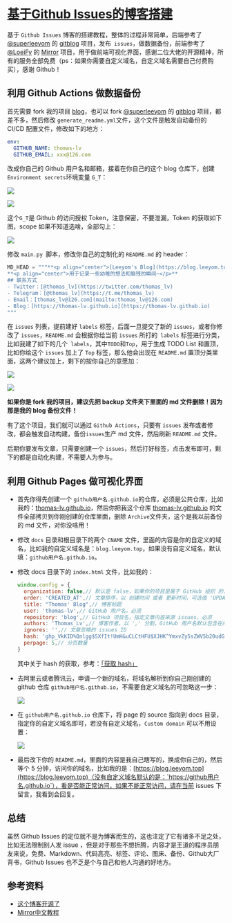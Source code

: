 # [基于Github Issues的博客搭建](https://github.com/superleeyom/blog/issues/38)

基于 `Github Issues` 博客的搭建教程，整体的过程非常简单，后端参考了 [@superleeyom](https://github.com/superleeyom) 的 [gitblog](https://github.com/superleeyom/gitblog) 项目，发布` issues`，做数据备份，前端参考了[@LoeiFy](https://github.com/LoeiFy) 的 [Mirror](https://github.com/LoeiFy/Mirror) 项目，用于做前端可视化界面，感谢二位大佬的开源精神，所有的服务全部免费（ps：如果你需要自定义域名，自定义域名需要自己付费购买），感谢 Github！

## 利用 Github Actions 做数据备份

首先需要 fork 我的项目 [blog](https://github.com/Thomas-Lv/blog)，也可以 fork [@superleeyom](https://github.com/superleeyom) 的 [gitblog](https://github.com/superleeyom/gitblog) 项目，都差不多，然后修改 `generate_readme.yml`文件，这个文件是触发自动备份的 CI/CD 配置文件，修改如下的地方：

```yml
env:
  GITHUB_NAME: thomas-lv
  GITHUB_EMAIL: xxx@126.com
```

改成你自己的 Github 用户名和邮箱，接着在你自己的这个 blog 仓库下，创建 `Environment secrets`环境变量 `G_T`：

![](https://raw.githubusercontent.com/superleeyom/blog/main/img/20210906215624.png)

![](https://raw.githubusercontent.com/superleeyom/blog/main/img/20210906220916.png)

这个`G_T`是 Github 的访问授权 Token，注意保密，不要泄漏，Token 的获取如下图，scope 如果不知道选啥，全部勾上：

![](https://raw.githubusercontent.com/superleeyom/blog/main/img/20210906215515.png)

修改 `main.py `脚本，修改你自己的定制化的 `README.md` 的 header：

```python
MD_HEAD = """**<p align="center">[Leeyom's Blog](https://blog.leeyom.top)</p>**
**<p align="center">用于记录一些幼稚的想法和脑残的瞬间~</p>**
## 联系方式
- Twitter：[@thomas_lv](https://twitter.com/thomas_lv)
- Telegram：[@thomas_lv](https://t.me/thomas_lv)
- Email：[thomas_lv@126.com](mailto:thomas_lv@126.com)
- Blog：[https://thomas-lv.github.io](https://thomas-lv.github.io)
"""
```

在 `issues` 列表，提前建好 `labels` 标签，后面一旦提交了新的 `issues`，或者你修改了 `issues`，`README.md` 会根据你给当前 `issues` 所打的` labels` 标签进行分类，比如我建了如下的几个` labels`，其中`TODO`和`Top`，用于生成 TODO List 和置顶，比如你给这个 `issues` 加上了 `Top` 标签，那么他会出现在 `README.md` 置顶分类里面，这两个建议加上，剩下的按你自己的意愿加：

![](https://raw.githubusercontent.com/superleeyom/blog/main/img/20210906220109.png)

![](https://raw.githubusercontent.com/superleeyom/blog/main/img/20210906220253.png)

**如果你是 fork 我的项目，建议先把 backup 文件夹下里面的 md 文件删除！因为那是我的 blog 备份文件！**

有了这个项目，我们就可以通过 `Github Actions`，只要有 `issues` 发布或者修改，都会触发自动构建，备份` issues `生产 md 文件，然后刷新 `README.md` 文件。

后期你要发布文章，只需要创建一个 `issues`，然后打好标签，点击发布即可，剩下的都是自动化构建，不需要人为参与。

## 利用 Github Pages 做可视化界面

- 首先你得先创建一个 `github用户名.github.io`的仓库，必须是公共仓库，比如我的：[thomas-lv.github.io](https://github.com/Thomas-Lv/thomas-lv.github.io)，然后你把我这个仓库 [thomas-lv.github.io](https://github.com/Thomas-Lv/thomas-lv.github.io) 的文件全部拷贝到你刚创建的仓库里面，删除 `Archive`文件夹，这个是我以前备份的 md 文件，对你没啥用！

- 修改 `docs` 目录和根目录下的两个 `CNAME` 文件，里面的内容是你的自定义的域名，比如我的自定义域名是：`blog.leeyom.top`，如果没有自定义域名，默认填：`github用户名.github.io`。

- 修改 docs 目录下的 `index.html` 文件，比如我的：

  ```js
  window.config = {
    organization: false,// 默认是 false，如果你的项目是属于 GitHub 组织 的，请设置为 true
    order: 'CREATED_AT',// 文章排序，以 创建时间 或者 更新时间，可选值 'UPDATED_AT'，'CREATED_AT'
    title: "Thomas' Blog",// 博客标题
    user: 'thomas-lv',// GitHub 用户名，必须
    repository: 'blog',// GitHub 项目名，指定文章内容来源 issues，必须
    authors: 'Thomas_Lv',// 博客作者，以 ',' 分割，GitHub 用户名默认包含在内
    ignores: '',// 文章忽略的 issues ID
    hash: 'ghp_VkKID%Qnlgg$SXfIt!UmH&uCLCtHFU$XJHK^YmxvZy5sZWV5b20udG9w',// hash，必须
    perpage: 5,// 分页数量
  }
  ```

  其中关于 hash 的获取，参考：[「获取 hash」](https://github.com/LoeiFy/Mirror/wiki/%E8%8E%B7%E5%8F%96-hash)

- 去阿里云或者腾讯云，申请一个新的域名，将域名解析到你自己刚创建的 github 仓库 `github用户名.github.io`，不需要自定义域名的可忽略这一步：

  ![](https://raw.githubusercontent.com/superleeyom/blog/main/img/20210906222239.png)

- 在 `github用户名.github.io` 仓库下，将 page 的 source 指向到 docs 目录，指定你的自定义域名即可，若没有自定义域名，`Custom domain` 可以不用设置：

  ![](https://raw.githubusercontent.com/superleeyom/blog/main/img/20210906222539.png)

- 最后改下你的 `README.md`，里面的内容是我自己瞎写的，换成你自己的，然后等个 5 分钟，访问你的域名，比如我的是：[https://blog.leeyom.top](https://blog.leeyom.top)（没有自定义域名默认的是：`https://github用户名.github.io`），看是否能正常访问，如果不能正常访问，请在当前 issues 下留言，我看到会回复。

## 总结

虽然 Github Issues 的定位就不是为博客而生的，这也注定了它有诸多不足之处，比如无法限制别人发 issue ，但是对于那些不想折腾，内容才是王道的程序员朋友来说，免费、Markdown、代码高亮、标签、评论、图床、备份、Github大厂背书，Github Issues 也不乏是个与自己和他人沟通的好地方。

## 参考资料

- [这个博客开源了](https://github.com/superleeyom/gitblog/issues/177)
- [Mirror中文教程](https://github.com/LoeiFy/Mirror/wiki/%E4%B8%AD%E6%96%87%E6%95%99%E7%A8%8B)